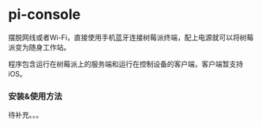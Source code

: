 # pi-console
摆脱网线或者Wi-Fi，直接使用手机蓝牙连接树莓派终端，配上电源就可以将树莓派变为随身工作站。

程序包含运行在树莓派上的服务端和运行在控制设备的客户端，客户端暂支持iOS。

### 安装&使用方法
待补充。。。